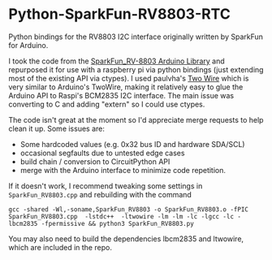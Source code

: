 # Python-SparkFun-RV8803-RTC
Python bindings for the RV8803 I2C interface originally written by SparkFun for Arduino.

I took the code from the [SparkFun_RV-8803 Arduino Library](https://github.com/sparkfun/SparkFun_RV-8803_Arduino_Library) and repurposed it for use with a raspberry pi via python bindings (just extending most of the existing API via ctypes). I used paulvha's [Two Wire](https://github.com/paulvha/twowire.git) which is very similar to Arduino's TwoWire, making it relatively easy to glue the Arduino API to Raspi's BCM2835 I2C interface. The main issue was converting to C and adding "extern" so I could use ctypes.

The code isn't great at the moment so I'd appreciate merge requests to help clean it up. Some issues are:
 * Some hardcoded values (e.g. 0x32 bus ID and hardware SDA/SCL)
 * occasional segfaults due to untested edge cases
 * build chain / conversion to CircuitPython API
 * merge with the Arduino interface to minimize code repetition.

If it doesn't work, I recommend tweaking some settings in `SparkFun_RV8803.cpp` and rebuilding with the command

```gcc -shared -Wl,-soname,SparkFun_RV8803 -o SparkFun_RV8803.o -fPIC SparkFun_RV8803.cpp  -lstdc++  -ltwowire -lm -lm -lc -lgcc -lc -lbcm2835 -fpermissive && python3 SparkFun_RV8803.py```

You may also need to build the dependencies lbcm2835 and ltwowire, which are included in the repo. 
